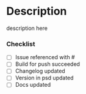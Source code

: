 # Description

description here

### Checklist

- [ ] Issue referenced with #
- [ ] Build for push succeeded
- [ ] Changelog updated
- [ ] Version in psd updated
- [ ] Docs updated
